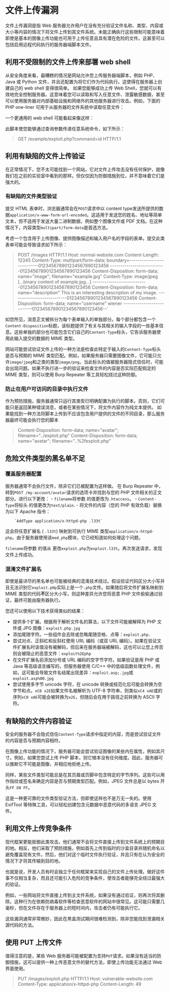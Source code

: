 # 文件上传漏洞

文件上传漏洞是指 Web 服务器允许用户在没有充分验证文件名称、类型、内容或大小等内容的情况下将文件上传到其文件系统。未能正确执行这些限制可能意味着即使是基本的图像上传功能也可用于上传任意且具有潜在危险的文件。这甚至可以包括启用远程代码执行的服务器端脚本文件。


## 利用不受限制的文件上传来部署 web shell

从安全角度来看，最糟糕的情况是网站允许您上传服务器端脚本，例如 PHP、Java 或 Python 文件，并且还配置为将它们作为代码执行。这使得在服务器上创建自己的 web shell 变得很简单。
如果您能够成功上传 Web Shell，您就可以有效地完全控制服务器。这意味着您可以读取和写入任意文件、泄露敏感数据，甚至可以使用服务器对内部基础设施和网络外的其他服务器进行攻击。例如，下面的 PHP one-liner 可用于从服务器的文件系统中读取任意文件：

><?php echo file_get_contents('/path/to/target/file'); ?>

一个更通用的 web shell 可能看起来像这样：

><?php echo system($_GET['command']); ?>

此脚本使您能够通过查询参数传递任意系统命令，如下所示：

>GET /example/exploit.php?command=id HTTP/1.1

## 利用有缺陷的文件上传验证

在正常情况下，您不太可能找到一个网站，它对文件上传攻击没有任何保护，就像我们在之前的实验室中看到的那样。但仅仅因为防御措施到位，并不意味着它们是强大的。

### 有缺陷的文件类型验证

提交 HTML 表单时，浏览器通常会在`POST`请求中以 content type发送所提供的数据`application/x-www-form-url-encoded`。这适用于发送您的姓名、地址等简单文本，但不适用于发送大量二进制数据，例如整个图像文件或 PDF 文档。在这种情况下，内容类型`multipart/form-data`是首选方法。

考虑一个包含用于上传图像、提供图像描述和输入用户名的字段的表单。提交此类表单可能会导致请求如下所示：

>POST /images HTTP/1.1 
>Host: normal-website.com 
>Content-Length: 12345 
>Content-Type: multipart/form-data; boundary=---------------------------012345678901234567890123456 ---------------------------012345678901234567890123456 Content-Disposition: form-data; name="image"; filename="example.jpg" 
>Content-Type: image/jpeg 
>[...binary content of example.jpg...] 
>---------------------------012345678901234567890123456 
>Content-Disposition: form-data; name="description"
> This is an interesting description of my image. ---------------------------012345678901234567890123456 
> Content-Disposition: form-data; name="username" 
> wiener ---------------------------012345678901234567890123456--`

如您所见，消息正文被拆分为每个表单输入的单独部分。每个部分都包含一个`Content-Disposition`标题，该标题提供了有关与其相关的输入字段的一些基本信息。这些单独的部分也可能包含它们自己的`Content-Type`标头，它告诉服务器使用此输入提交的数据的 MIME 类型。

网站可能尝试验证文件上传的一种方法是检查此特定于输入的`Content-Type`标头是否与预期的 MIME 类型匹配。例如，如果服务器只需要图像文件，它可能只允许`image/jpeg`和之类的类型`image/png`。当此标头的值被服务器隐式信任时，可能会出现问题。如果不执行进一步的验证来检查文件的内容是否实际匹配假定的 MIME 类型，则可以使用 Burp Repeater 等工具轻松绕过这种防御。

### 防止在用户可访问的目录中执行文件

作为预防措施，服务器通常只运行其类型已明确配置为执行的脚本。否则，它们可能只是返回某种错误消息，或者在某些情况下，将文件内容作为纯文本提供。
如果能找到一种方法将脚本上传到不应该包含用户提供的文件的不同目录，那么服务器最终可能会执行您的脚本

>Content-Disposition: form-data; name="avatar"; filename="../exploit.php"
>Content-Disposition: form-data; name="avatar"; filename="..%2fexploit.php"

## 危险文件类型的黑名单不足

### 覆盖服务器配置
服务器通常不会执行文件，除非它们已被配置为这样做。
在 Burp Repeater 中，转到`POST /my-account/avatar`请求的选项卡并找到与您的 PHP 文件相关的正文部分。进行以下更改：
    -   `filename`将参数 的值更改为`.htaccess`。
    -   `Content-Type`将标头 的值更改为`text/plain`.
    -   将文件的内容（您的 PHP 有效负载）替换为以下 Apache 指令：
        
        `AddType application/x-httpd-php .l33t`
        
这会将任意扩展名 ( `.l33t`) 映射到可执行 MIME 类型`application/x-httpd-php`。由于服务器使用该`mod_php`模块，它已经知道如何处理这个问题。

 `filename`将参数 的值从 更改`exploit.php`为`exploit.l33t`。再次发送请求，发现文件上传成功。

### 混淆文件扩展名

即使是最详尽的黑名单也可能被经典的混淆技术绕过。假设验证代码区分大小写并且无法识别它`exploit.pHp`实际上是一个`.php`文件。如果随后将文件扩展名映射到 MIME 类型的代码**不**区分大小写，则这种差异允许您将恶意 PHP 文件偷偷通过验证，最终可能由服务器执行。

您还可以使用以下技术获得类似的结果：

-   提供多个扩展。根据用于解析文件名的算法，以下文件可能被解释为 PHP 文件或 JPG 图像：`exploit.php.jpg`
-   添加尾随字符。一些组件会去除或忽略尾随空格、点等：`exploit.php.`
-   尝试对点、正斜杠和反斜杠使用 URL 编码（或双 URL 编码）。如果在验证文件扩展名时该值没有被解码，但后来在服务器端被解码，这也可以让您上传否则会被阻止的恶意文件：`exploit%2Ephp`
-   在文件扩展名前添加分号或 URL 编码的空字节字符。如果验证是用 PHP 或 Java 等高级语言编写的，但服务器使用 C/C++ 中的低级函数处理文件，例如，这可能会导致文件名结尾出现差异：`exploit.asp;.jpg`或`exploit.asp%00.jpg`
-   尝试使用多字节 unicode 字符，在 unicode 转换或规范化后可能会转换为空字节和点。`xC0 x2E`如果文件名被解析为 UTF-8 字符串，则类似`xC4 xAE`或的序列`xC0 xAE`可能会被转换为`x2E`，但随后会在用于路径之前转换为 ASCII 字符。

## 有缺陷的文件内容验证

安全的服务器不会隐式信任`Content-Type`请求中指定的内容，而是尝试验证文件的内容是否与预期内容相符。

在图像上传功能的情况下，服务器可能会尝试验证图像的某些内在属性，例如其尺寸。例如，如果您尝试上传 PHP 脚本，则它根本没有任何维度。因此，服务器可以推断它不可能是图像，并相应地拒绝上传。

同样，某些文件类型可能总是在其页眉或页脚中包含特定的字节序列。这些可以用作指纹或签名来确定内容是否与预期类型匹配。例如，JPEG 文件总是以 bytes 开头`FF D8 FF`。

这是一种更可靠的文件类型验证方法，但即使这样也不是万无一失的。使用 ExifTool 等特殊工具，可以轻松创建包含元数据中恶意代码的多语言 JPEG 文件。

## 利用文件上传竞争条件

现代框架更能抵御此类攻击。他们通常不会将文件直接上传到文件系统上的预期目的地。相反，他们采取了预防措施，例如首先上传到临时的沙盒目录并随机命名以避免覆盖现有文件。然后，他们对这个临时文件执行验证，并且只有在认为安全的情况下才将其传输到目的地。

也就是说，开发人员有时会独立于任何框架来实现自己的文件上传处理。做好这件事不仅相当复杂，而且还可能引入危险的竞争条件，使攻击者能够完全绕过最强大的验证。

例如，一些网站将文件直接上传到主文件系统，如果没有通过验证，则再次将其删除。这种行为在依赖防病毒软件等检查恶意软件的网站中很常见。这可能只需要几毫秒，但在文件存在于服务器上的短时间内，攻击者仍有可能执行它。

这些漏洞通常非常微妙，因此在黑盒测试期间很难检测到，除非您能找到泄漏相关源代码的方法。

## 使用 PUT 上传文件

值得注意的是，某些 Web 服务器可能被配置为支持`PUT`请求。如果没有适当的防御措施，这可以提供一种上传恶意文件的替代方法，即使上传功能无法通过 Web 界面使用。

>PUT /images/exploit.php HTTP/1.1 
>Host: vulnerable-website.com 
>Content-Type: application/x-httpd-php Content-Length: 49 
><?php echo file_get_contents('/path/to/file'); ?>